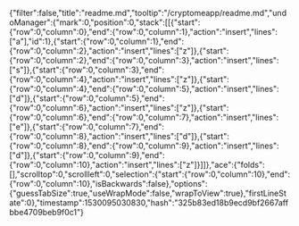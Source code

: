 {"filter":false,"title":"readme.md","tooltip":"/cryptomeapp/readme.md","undoManager":{"mark":0,"position":0,"stack":[[{"start":{"row":0,"column":0},"end":{"row":0,"column":1},"action":"insert","lines":["a"],"id":1},{"start":{"row":0,"column":1},"end":{"row":0,"column":2},"action":"insert","lines":["z"]},{"start":{"row":0,"column":2},"end":{"row":0,"column":3},"action":"insert","lines":["s"]},{"start":{"row":0,"column":3},"end":{"row":0,"column":4},"action":"insert","lines":["z"]},{"start":{"row":0,"column":4},"end":{"row":0,"column":5},"action":"insert","lines":["d"]},{"start":{"row":0,"column":5},"end":{"row":0,"column":6},"action":"insert","lines":["z"]},{"start":{"row":0,"column":6},"end":{"row":0,"column":7},"action":"insert","lines":["e"]},{"start":{"row":0,"column":7},"end":{"row":0,"column":8},"action":"insert","lines":["d"]},{"start":{"row":0,"column":8},"end":{"row":0,"column":9},"action":"insert","lines":["d"]},{"start":{"row":0,"column":9},"end":{"row":0,"column":10},"action":"insert","lines":["z"]}]]},"ace":{"folds":[],"scrolltop":0,"scrollleft":0,"selection":{"start":{"row":0,"column":10},"end":{"row":0,"column":10},"isBackwards":false},"options":{"guessTabSize":true,"useWrapMode":false,"wrapToView":true},"firstLineState":0},"timestamp":1530095030830,"hash":"325b83ed18b9ecd9bf2667affbbe4709beb9f0c1"}